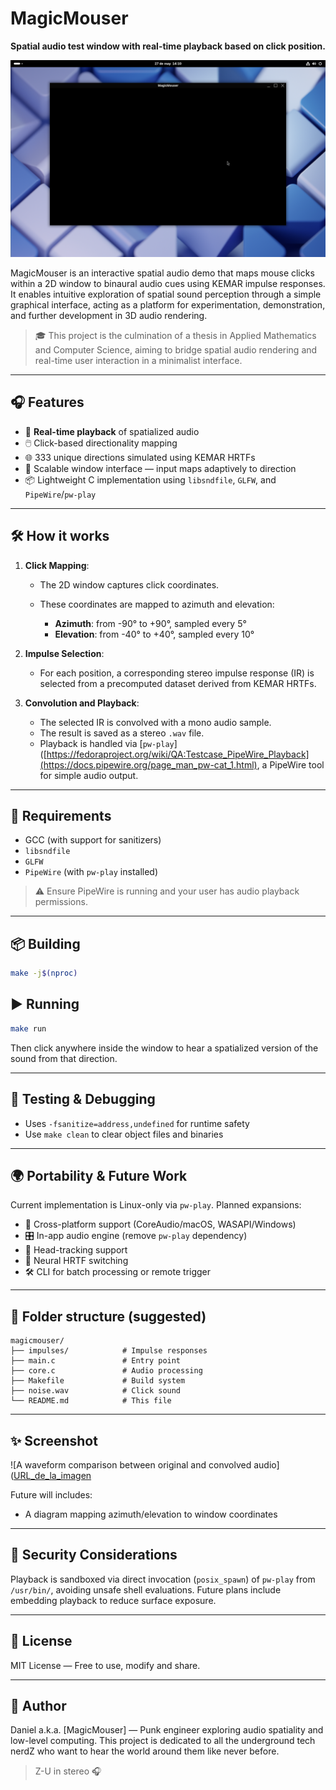 # MagicMouser

**Spatial audio test window with real-time playback based on click position.**

![screenshot placeholder](https://github.com/iPowerWheels/MagicMouser/blob/main/screenshot.png)

MagicMouser is an interactive spatial audio demo that maps mouse clicks within a 2D window to binaural audio cues using KEMAR impulse responses. It enables intuitive exploration of spatial sound perception through a simple graphical interface, acting as a platform for experimentation, demonstration, and further development in 3D audio rendering.

> 🎓 This project is the culmination of a thesis in Applied Mathematics and Computer Science, aiming to bridge spatial audio rendering and real-time user interaction in a minimalist interface.

---

## 🎧 Features

* 🚀 **Real-time playback** of spatialized audio
* 🖱️ Click-based directionality mapping
* 🌐 333 unique directions simulated using KEMAR HRTFs
* 📏 Scalable window interface — input maps adaptively to direction
* 📦 Lightweight C implementation using `libsndfile`, `GLFW`, and `PipeWire`/`pw-play`

---

## 🛠️ How it works

1. **Click Mapping**:

   * The 2D window captures click coordinates.
   * These coordinates are mapped to azimuth and elevation:

     * **Azimuth**: from -90° to +90°, sampled every 5°
     * **Elevation**: from -40° to +40°, sampled every 10°

2. **Impulse Selection**:

   * For each position, a corresponding stereo impulse response (IR) is selected from a precomputed dataset derived from KEMAR HRTFs.

3. **Convolution and Playback**:

   * The selected IR is convolved with a mono audio sample.
   * The result is saved as a stereo `.wav` file.
   * Playback is handled via [`pw-play`]([https://fedoraproject.org/wiki/QA:Testcase_PipeWire_Playback](https://docs.pipewire.org/page_man_pw-cat_1.html), a PipeWire tool for simple audio output.

---

## 🔧 Requirements

* GCC (with support for sanitizers)
* `libsndfile`
* `GLFW`
* `PipeWire` (with `pw-play` installed)

> ⚠️ Ensure PipeWire is running and your user has audio playback permissions.

---

## 📦 Building

```bash
make -j$(nproc)
```

## ▶️ Running

```bash
make run
```

Then click anywhere inside the window to hear a spatialized version of the sound from that direction.

---

## 🧪 Testing & Debugging

* Uses `-fsanitize=address,undefined` for runtime safety
* Use `make clean` to clear object files and binaries

---

## 🌍 Portability & Future Work

Current implementation is Linux-only via `pw-play`. Planned expansions:

* 🎯 Cross-platform support (CoreAudio/macOS, WASAPI/Windows)
* 🎛️ In-app audio engine (remove `pw-play` dependency)
* 📡 Head-tracking support
* 🧠 Neural HRTF switching
* 🛠️ CLI for batch processing or remote trigger

---

## 📁 Folder structure (suggested)

```
magicmouser/
├── impulses/            # Impulse responses
├── main.c               # Entry point
├── core.c               # Audio processing
├── Makefile             # Build system
├── noise.wav            # Click sound
└── README.md            # This file
```

---

## ✨ Screenshot

![A waveform comparison between original and convolved audio]([URL_de_la_imagen](https://github.com/iPowerWheels/MagicMouser/blob/main/original_vs_convolved.png)

Future will includes:

* A diagram mapping azimuth/elevation to window coordinates

---

## 🔐 Security Considerations

Playback is sandboxed via direct invocation (`posix_spawn`) of `pw-play` from `/usr/bin/`, avoiding unsafe shell evaluations. Future plans include embedding playback to reduce surface exposure.

---

## 📜 License

MIT License — Free to use, modify and share.

---

## 🧠 Author

Daniel a.k.a. \[MagicMouser] — Punk engineer exploring audio spatiality and low-level computing. This project is dedicated to all the underground tech nerdZ who want to hear the world around them like never before.

> Z-U in stereo 🎧
